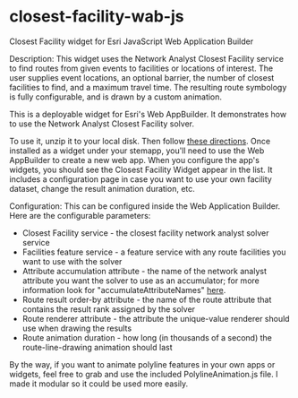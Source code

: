 # closest-facility-wab-js
Closest Facility widget for Esri JavaScript Web Application Builder

Description:
This widget uses the Network Analyst Closest Facility service to find routes from given events to facilities or locations of interest. The user supplies event locations, an optional barrier, the number of closest facilities to find, and a maximum travel time.
The resulting route symbology is fully configurable, and is drawn by a custom animation.

This is a deployable widget for Esri's Web AppBuilder. It demonstrates how to use the Network Analyst Closest Facility solver.

To use it, unzip it to your local disk. Then follow <a href="https://developers.arcgis.com/web-appbuilder/guide/deploy-custom-widget-and-theme.htm">these directions</a>. Once installed as a widget under your stemapp, you'll need to use the Web AppBuilder to create a new web app. When you configure the app's widgets, you should see the Closest Facility Widget appear in the list. It includes a configuration page in case you want to use your own facility dataset, change the result animation duration, etc.

Configuration:
This can be configured inside the Web Application Builder. Here are the configurable parameters:
* Closest Facility service - the closest facility network analyst solver service
* Facilities feature service - a feature service with any route facilities you want to use with the solver
* Attribute accumulation attribute - the name of the network analyst attribute you want the solver to use as an accumulator; for more information look for "accumulateAttributeNames" <a href="http://resources.arcgis.com/en/help/arcgis-rest-api/#/Solve_Closest_Facility/02r3000000t2000000/">here</a>.
* Route result order-by attribute - the name of the route attribute that contains the result rank assigned by the solver
* Route renderer attribute - the attribute the unique-value renderer should use when drawing the results
* Route animation duration - how long (in thousands of a second) the route-line-drawing animation should last

By the way, if you want to animate polyline features in your own apps or widgets, feel free to grab and use the included PolylineAnimation.js file. I made it modular so it could be used more easily.

